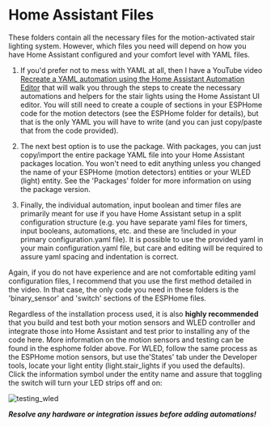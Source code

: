 # Home Assistant Files

These folders contain all the necessary files for the motion-activated stair lighting system.  However, which files you need will depend on how you have Home Assistant configured and your comfort level with YAML files.

1. If you'd prefer not to mess with YAML at all, then I have a YouTube video [Recreate a YAML automation using the Home Assistant Automation Editor](https://youtu.be/F3YjWCs7Czc) that will walk you through the steps to create the necessary automations and helpers for the stair lights using the Home Assistant UI editor.  You will still need to create a couple of sections in your ESPHome code for the motion detectors (see the ESPHome folder for details), but that is the only YAML you will have to write (and you can just copy/paste that from the code provided).

2. The next best option is to use the package.  With packages, you can just copy/import the entire package YAML file into your Home Assistant packages location.  You won't need to edit anything unless you changed the name of your ESPHome (motion detectors) entities or your WLED (light) entity.  See the 'Packages' folder for more information on using the package version.

3. Finally, the individual automation, input boolean and timer files are primarily meant for use if you have Home Assistant setup in a split configuration structure (e.g. you have separate yaml files for timers, input booleans, automations, etc. and these are !included in your primary configuration.yaml file).  It is possible to use the provided yaml in your main configuration.yaml file, but care and editing will be required to assure yaml spacing and indentation is correct.

Again, if you do not have experience and are not comfortable editing yaml configuration files, I recommend that you use the first method detailed in the video.  In that case, the only code you need in these folders is the 'binary_sensor' and 'switch' sections of the ESPHome files.

Regardless of the installation process used, it is also **highly recommended** that you build and test both your motion sensors and WLED controller and integrate those into Home Assistant and test prior to installing any of the code here.  More information on the motion sensors and testing can be found in the esphome folder above.  For WLED, follow the same process as the ESPHome motion sensors, but use the'States' tab under the Developer tools, locate your light entity (light.stair_lights if you used the defaults).  Click the information symbol under the entity name and assure that toggling the switch will turn your LED strips off and on:

![testing_wled](https://user-images.githubusercontent.com/55962781/176062695-f623f256-86d7-4dc3-8d70-ba245ef58bfc.jpg)

***Resolve any hardware or integration issues before adding automations!***
